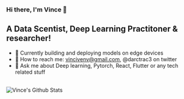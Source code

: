 ### Hi there, I'm Vince 👋

## A Data Scentist, Deep Learning Practitoner & researcher!
- 🔭 Currently building and deploying models on edge devices
- 💬 How to reach me: vincivenv@gmail.com, @darctrac3 on twitter
- 🤔 Ask me about Deep learning, Pytorch, React, Flutter or any tech related stuff

<br />

<img align="left" alt="Vince's Github Stats" src="https://github-readme-stats.vercel.app/api?username=Droid021&show_icons=true&hide_border=true&hide=contribs&count_private=true&include_all_commits=false" />
